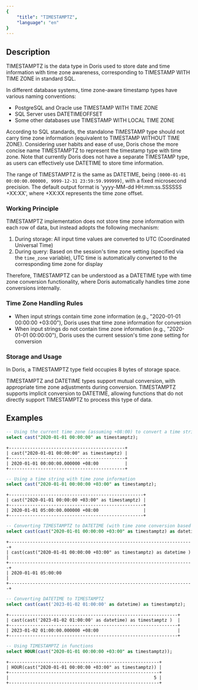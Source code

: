 ```yaml
---
{
    "title": "TIMESTAMPTZ",
    "language": "en"
}
---
```


## Description

TIMESTAMPTZ is the data type in Doris used to store date and time information with time zone awareness, corresponding to TIMESTAMP WITH TIME ZONE in standard SQL.

In different database systems, time zone-aware timestamp types have various naming conventions:
- PostgreSQL and Oracle use TIMESTAMP WITH TIME ZONE
- SQL Server uses DATETIMEOFFSET
- Some other databases use TIMESTAMP WITH LOCAL TIME ZONE

According to SQL standards, the standalone TIMESTAMP type should not carry time zone information (equivalent to TIMESTAMP WITHOUT TIME ZONE). Considering user habits and ease of use, Doris chose the more concise name TIMESTAMPTZ to represent the timestamp type with time zone. Note that currently Doris does not have a separate TIMESTAMP type, as users can effectively use DATETIME to store time information.

The range of TIMESTAMPTZ is the same as DATETIME, being `[0000-01-01 00:00:00.000000, 9999-12-31 23:59:59.999999]`, with a fixed microsecond precision. The default output format is 'yyyy-MM-dd HH:mm:ss.SSSSSS +XX:XX', where +XX:XX represents the time zone offset.

### Working Principle

TIMESTAMPTZ implementation does not store time zone information with each row of data, but instead adopts the following mechanism:
1. During storage: All input time values are converted to UTC (Coordinated Universal Time)
2. During query: Based on the session's time zone setting (specified via the `time_zone` variable), UTC time is automatically converted to the corresponding time zone for display

Therefore, TIMESTAMPTZ can be understood as a DATETIME type with time zone conversion functionality, where Doris automatically handles time zone conversions internally.

### Time Zone Handling Rules

- When input strings contain time zone information (e.g., "2020-01-01 00:00:00 +03:00"), Doris uses that time zone information for conversion
- When input strings do not contain time zone information (e.g., "2020-01-01 00:00:00"), Doris uses the current session's time zone setting for conversion

### Storage and Usage

In Doris, a TIMESTAMPTZ type field occupies 8 bytes of storage space.

TIMESTAMPTZ and DATETIME types support mutual conversion, with appropriate time zone adjustments during conversion. TIMESTAMPTZ supports implicit conversion to DATETIME, allowing functions that do not directly support TIMESTAMPTZ to process this type of data.

## Examples

```sql
-- Using the current time zone (assuming +08:00) to convert a time string without time zone information
select cast("2020-01-01 00:00:00" as timestamptz);
```

```text
+--------------------------------------------+
| cast("2020-01-01 00:00:00" as timestamptz) |
+--------------------------------------------+
| 2020-01-01 00:00:00.000000 +08:00          |
+--------------------------------------------+
```

```sql
-- Using a time string with time zone information
select cast("2020-01-01 00:00:00 +03:00" as timestamptz);
```

```text
+---------------------------------------------------+
| cast("2020-01-01 00:00:00 +03:00" as timestamptz) |
+---------------------------------------------------+
| 2020-01-01 05:00:00.000000 +08:00                 |
+---------------------------------------------------+
```

```sql
-- Converting TIMESTAMPTZ to DATETIME (with time zone conversion based on current time zone)
select cast(cast("2020-01-01 00:00:00 +03:00" as timestamptz) as datetime);
```

```text
+----------------------------------------------------------------------+
| cast(cast("2020-01-01 00:00:00 +03:00" as timestamptz) as datetime ) |
+----------------------------------------------------------------------+
| 2020-01-01 05:00:00                                                  |
+----------------------------------------------------------------------+
```

```sql
-- Converting DATETIME to TIMESTAMPTZ
select cast(cast('2023-01-02 01:00:00' as datetime) as timestamptz);
```

```text
+----------------------------------------------------------------+
| cast(cast('2023-01-02 01:00:00' as datetime) as timestamptz )  |
+----------------------------------------------------------------+
| 2023-01-02 01:00:00.000000 +08:00                              |
+----------------------------------------------------------------+
```

```sql
-- Using TIMESTAMPTZ in functions
select HOUR(cast("2020-01-01 00:00:00 +03:00" as timestamptz));
```

```text
+---------------------------------------------------------+
| HOUR(cast("2020-01-01 00:00:00 +03:00" as timestamptz)) |
+---------------------------------------------------------+
|                                                       5 |
+---------------------------------------------------------+
```
